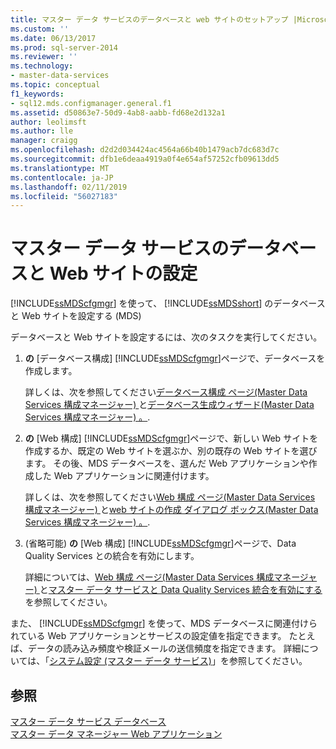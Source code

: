 ```yaml
---
title: マスター データ サービスのデータベースと web サイトのセットアップ |Microsoft Docs
ms.custom: ''
ms.date: 06/13/2017
ms.prod: sql-server-2014
ms.reviewer: ''
ms.technology:
- master-data-services
ms.topic: conceptual
f1_keywords:
- sql12.mds.configmanager.general.f1
ms.assetid: d50863e7-50d9-4ab8-aabb-fd68e2d132a1
author: leolimsft
ms.author: lle
manager: craigg
ms.openlocfilehash: d2d2d034424ac4564a66b40b1479acb7dc683d7c
ms.sourcegitcommit: dfb1e6deaa4919a0f4e654af57252cfb09613dd5
ms.translationtype: MT
ms.contentlocale: ja-JP
ms.lasthandoff: 02/11/2019
ms.locfileid: "56027183"
---
```

# <a name="set-up-the-database-and-website-for-master-data-services"></a>マスター データ サービスのデータベースと Web サイトの設定
  [!INCLUDE[ssMDScfgmgr](../includes/ssmdscfgmgr-md.md)] を使って、 [!INCLUDE[ssMDSshort](../includes/ssmdsshort-md.md)] のデータベースと Web サイトを設定する (MDS)  
  
 データベースと Web サイトを設定するには、次のタスクを実行してください。  
  
1.  **の** [データベース構成] [!INCLUDE[ssMDScfgmgr](../includes/ssmdscfgmgr-md.md)]ページで、データベースを作成します。  
  
     詳しくは、次を参照してください[データベース構成 ページ&#40;Master Data Services 構成マネージャー&#41; ](../../2014/master-data-services/database-configuration-page-master-data-services-configuration-manager.md)と[データベース生成ウィザード&#40;Master Data Services 構成マネージャー&#41; 。](../../2014/master-data-services/create-database-wizard-master-data-services-configuration-manager.md).  
  
2.  **の** [Web 構成] [!INCLUDE[ssMDScfgmgr](../includes/ssmdscfgmgr-md.md)]ページで、新しい Web サイトを作成するか、既定の Web サイトを選ぶか、別の既存の Web サイトを選びます。 その後、MDS データベースを、選んだ Web アプリケーションや作成した Web アプリケーションに関連付けます。  
  
     詳しくは、次を参照してください[Web 構成 ページ&#40;Master Data Services 構成マネージャー&#41; ](../../2014/master-data-services/web-configuration-page-master-data-services-configuration-manager.md)と[web サイトの作成 ダイアログ ボックス&#40;Master Data Services 構成マネージャー&#41; 。](../../2014/master-data-services/create-website-dialog-box-master-data-services-configuration-manager.md).  
  
3.  (省略可能) **の** [Web 構成] [!INCLUDE[ssMDScfgmgr](../includes/ssmdscfgmgr-md.md)]ページで、Data Quality Services との統合を有効にします。  
  
     詳細については、[Web 構成 ページ&#40;Master Data Services 構成マネージャー&#41; ](../../2014/master-data-services/web-configuration-page-master-data-services-configuration-manager.md)と[マスター データ サービスと Data Quality Services 統合を有効にする](install-windows/enable-data-quality-services-integration-with-master-data-services.md)を参照してください。  
  
 また、 [!INCLUDE[ssMDScfgmgr](../includes/ssmdscfgmgr-md.md)] を使って、MDS データベースに関連付けられている Web アプリケーションとサービスの設定値を指定できます。 たとえば、データの読み込み頻度や検証メールの送信頻度を指定できます。 詳細については、「[システム設定 &#40;マスター データ サービス&#41;](../../2014/master-data-services/system-settings-master-data-services.md)」を参照してください。  
  
## <a name="see-also"></a>参照  
 [マスター データ サービス データベース](../../2014/master-data-services/master-data-services-database.md)   
 [マスター データ マネージャー Web アプリケーション](../../2014/master-data-services/master-data-manager-web-application.md)  
  
  
